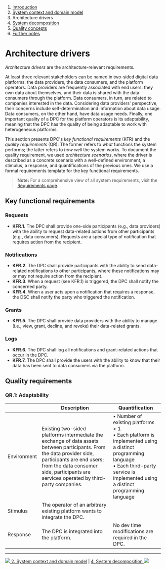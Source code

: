 1. [Introduction](index.md)
2. [System context and domain model](system-context.md)
3. Architecture drivers
4. [System decomposition](decomposition.md)
5. [Quality concepts](quality.md)
6. [Further notes](conclusion.md)


# Architecture drivers

_Architecture drivers_ are the architecture-relevant requirements.

At least three relevant stakeholders can be named in two-sided digital data platforms: the data providers, the data consumers, and the platform operators. Data providers are frequently associated with end users: they own data about themselves, and their data is shared with the data consumers through the platform. Data consumers, in turn, are related to companies interested in the data. Considering data providers' perspective, their concerns include self-determination and information about data usage. Data consumers, on the other hand, have data usage needs. Finally, one important quality of a DPC for the platform operators is its adaptability, meaning that the DPC has the quality of being adaptable to work with heterogeneous platforms.

This section presents DPC's  _key functional requirements_ (KFR) and the _quality requirements_ (QR). The former refers to _what_ functions the system performs; the latter refers to _how well_ the system works. To document the quality requirement, we used _architecture scenarios_, where the driver is described as a concrete scenario with a well-defined environment, a stimulus, a response, and quantifications of the previous ones. We use a formal requirements template for the key functional requirements.

> **Note:** For a comprehensive view of all system requirements, visit the [Requirements page](../../Anforderungen/index.md).


## Key functional requirements

### Requests

- **KFR.1.** The DPC shall provide one-side participants (e.g., data providers) with the ability to request data-related actions from other participants (e.g., data consumers). Requests are a special type of notification that requires action from the recipient.

### Notifications

- **KFR.2.** The DPC shall provide participants with the ability to send data-related notifications to other participants, where these notifications may or may not require action from the recipient.
- **KFR.3.** When a request (see KFR.1) is triggered, the DPC shall notify the concerned party. 
- **KFR.4.** When a user acts upon a notification that requires a response, the DSC shall notify the party who triggered the notification.

### Grants

- **KFR.5.** The DPC shall provide data providers with the ability to manage (i.e., view, grant, decline, and revoke) their data-related grants.

### Logs

- **KFR.6.** The DPC shall log all notifications and grant-related actions that occur in the DPC.
- **KFR.7.** The DPC shall provide the users with the ability to know that their data has been sent to data consumers via the platform.

## Quality requirements

### QR.1: Adaptability

|  | Description | Quantification |
|----------|----------|----------|
| Environment   | Existing two-sided platforms intermediate the exchange of data assets between participants. From the data provider side, participants are end users; from the data consumer side, participants are services operated by third-party companies.     | • Number of existing platforms > 1 <br/> • Each platform is implemented using a distinct programming language <br/> • Each third-party service is implemented using a distinct programming language     |
| Stimulus | The operator of an arbitrary existing platform wants to integrate the DPC.     |      |
| Response    | The DPC is integrated into the platform.     | No dev time modifications are required in the DPC.     |

****

[![](/Daccord/assets/images/backward-solid.svg) 2. System context and domain model](system-context) | [4. System decomposition ![](/Daccord/assets/images/forward-solid.svg)](decomposition)
